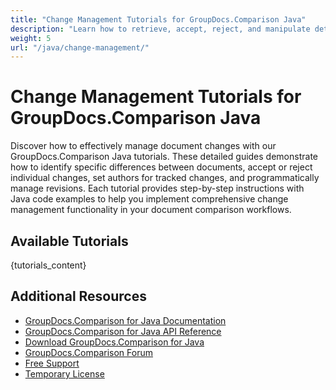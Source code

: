 ```yaml
---
title: "Change Management Tutorials for GroupDocs.Comparison Java"
description: "Learn how to retrieve, accept, reject, and manipulate detected changes between documents with GroupDocs.Comparison for Java."
weight: 5
url: "/java/change-management/"
---
```


# Change Management Tutorials for GroupDocs.Comparison Java

Discover how to effectively manage document changes with our GroupDocs.Comparison Java tutorials. These detailed guides demonstrate how to identify specific differences between documents, accept or reject individual changes, set authors for tracked changes, and programmatically manage revisions. Each tutorial provides step-by-step instructions with Java code examples to help you implement comprehensive change management functionality in your document comparison workflows.

## Available Tutorials

{tutorials_content}

## Additional Resources

- [GroupDocs.Comparison for Java Documentation](https://docs.groupdocs.com/comparison/java/)
- [GroupDocs.Comparison for Java API Reference](https://reference.groupdocs.com/comparison/java/)
- [Download GroupDocs.Comparison for Java](https://releases.groupdocs.com/comparison/java/)
- [GroupDocs.Comparison Forum](https://forum.groupdocs.com/c/comparison)
- [Free Support](https://forum.groupdocs.com/)
- [Temporary License](https://purchase.groupdocs.com/temporary-license/)
